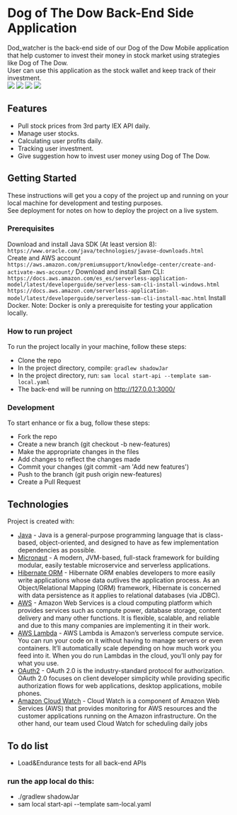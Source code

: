 # Dog of The Dow Back-End Side Application
Dod_watcher is the back-end side of our Dog of the Dow Mobile application that help customer to invest their money in stock market using strategies like Dog of The Dow.  
User can use this application as the stock wallet and keep track of their investment.  
![](https://github.com/hialan-org/dod_mobile/workflows/Testing%20Dev/badge.svg) 
![](https://github.com/hialan-org/dod_mobile/workflows/Testing%20Prod/badge.svg) 
![](https://github.com/hialan-org/dod_mobile/workflows/Release/badge.svg)
![](https://img.shields.io/github/issues/hialan-org/dod_web_admin?color=orange)

## Features
- Pull stock prices from 3rd party IEX API daily. 
- Manage user stocks.
- Calculating user profits daily. 
- Tracking user investment.
- Give suggestion how to invest user money using Dog of The Dow.

## Getting Started
These instructions will get you a copy of the project up and running on your local machine for development and testing purposes.  
See deployment for notes on how to deploy the project on a live system.

### Prerequisites
Download and install Java SDK (At least version 8):  
`https://www.oracle.com/java/technologies/javase-downloads.html`  
Create and AWS account 
`https://aws.amazon.com/premiumsupport/knowledge-center/create-and-activate-aws-account/` 
Download and install Sam CLI: 
`https://docs.aws.amazon.com/es_es/serverless-application-model/latest/developerguide/serverless-sam-cli-install-windows.html` 
`https://docs.aws.amazon.com/serverless-application-model/latest/developerguide/serverless-sam-cli-install-mac.html` 
Install Docker. Note: Docker is only a prerequisite for testing your application locally. 

### How to run project
To run the project locally in your machine, follow these steps:
- Clone the repo
- In the project directory, compile: `gradlew shadowJar`
- In the project directory, run: `sam local start-api --template sam-local.yaml`
- The back-end will be running on http://127.0.0.1:3000/

### Development
To start enhance or fix a bug, follow these steps:
- Fork the repo
- Create a new branch (git checkout -b new-features)
- Make the appropriate changes in the files
- Add changes to reflect the changes made
- Commit your changes (git commit -am 'Add new features')
- Push to the branch (git push origin new-features)
- Create a Pull Request

## Technologies
Project is created with:  
- [Java](https://www.java.com/en/) - Java is a general-purpose programming language that is class-based, object-oriented, and designed to have as few implementation dependencies as possible.
- [Micronaut](https://micronaut.io/) - A modern, JVM-based, full-stack framework for building modular, easily testable microservice and serverless applications. 
- [Hibernate ORM](https://hibernate.org/orm/) - Hibernate ORM enables developers to more easily write applications whose data outlives the application process. As an Object/Relational Mapping (ORM) framework, Hibernate is concerned with data persistence as it applies to relational databases (via JDBC).
- [AWS](https://aws.amazon.com/) - Amazon Web Services is a cloud computing platform which provides services such as compute power, database storage, content delivery and many other functions. It is flexible, scalable, and reliable and due to this many companies are implementing it in their work. 
- [AWS Lambda](https://aws.amazon.com/lambda/) - AWS Lambda is Amazon’s serverless compute service. You can run your code on it without having to manage servers or even containers. It’ll automatically scale depending on how much work you feed into it. When you do run Lambdas in the cloud, you’ll only pay for what you use. 
- [OAuth2](https://oauth.net/2/) - OAuth 2.0 is the industry-standard protocol for authorization. OAuth 2.0 focuses on client developer simplicity while providing specific authorization flows for web applications, desktop applications, mobile phones. 
- [Amazon Cloud Watch](https://aws.amazon.com/cloudwatch/) - Cloud Watch is a component of Amazon Web Services (AWS) that provides monitoring for AWS resources and the customer applications running on the Amazon infrastructure. On the other hand, our team used Cloud Watch for scheduling daily jobs

## To do list
- Load&Endurance tests for all back-end APIs

### run the app local do this:
-   ./gradlew shadowJar
-   sam local start-api --template sam-local.yaml


